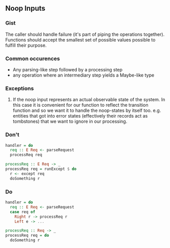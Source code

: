 
## Noop Inputs

### Gist

The caller should handle failure (it's part of piping the operations together).
Functions should accept the smallest set of possible values possible to fulfill their purpose.

### Common occurences

- Any parsing-like step followed by a processing step
- any operation where an intermediary step yields a Maybe-like type

### Exceptions

1. If the noop input represents an actual observable state of the system. In this case it is convenient for our function to reflect the transition function and so we want it to handle the noop-states by itself too.
   e.g. entities that got into error states (effectively their records act as tombstones) that we want to ignore in our processing.

### Don't

```haskell
handler = do
  req :: E Req <- parseRequest
  processReq req

processReq :: E Req -> _
processReq req = runExcept $ do
  r <- except req
  doSomething r
```

### Do

```haskell
handler = do
  req :: E Req <- parseRequest
  case req of
    Right r -> processReq r
    Left e -> ...

processReq :: Req -> _
processReq req = do
  doSomething r
```

